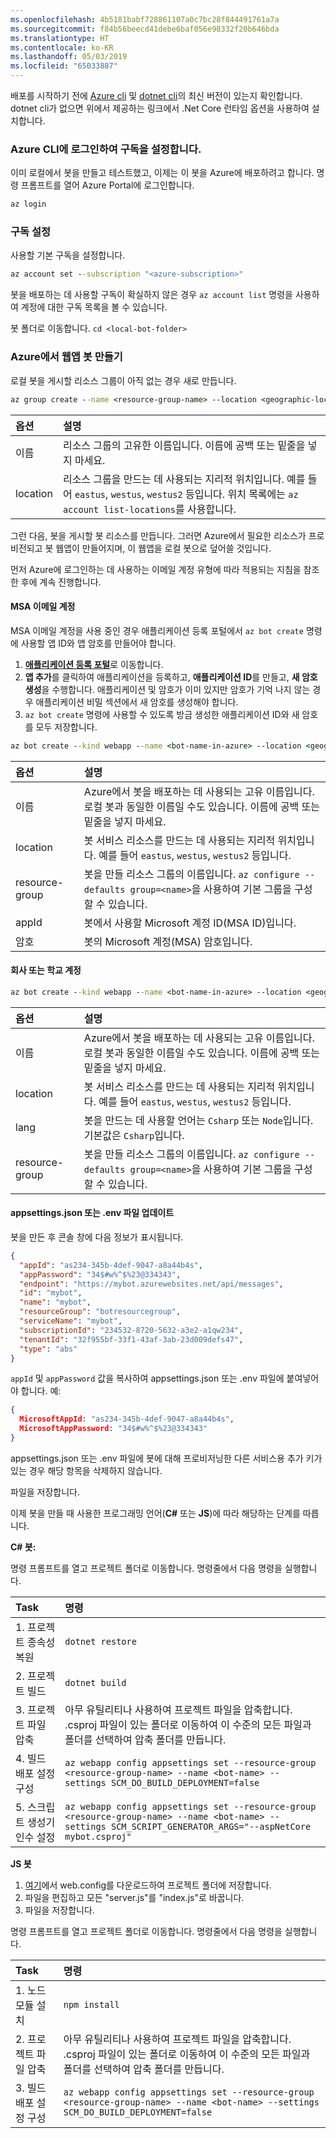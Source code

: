 ```yaml
---
ms.openlocfilehash: 4b5181babf728861107a0c7bc28f844491761a7a
ms.sourcegitcommit: f84b56beecd41debe6baf056e98332f20b646bda
ms.translationtype: HT
ms.contentlocale: ko-KR
ms.lasthandoff: 05/03/2019
ms.locfileid: "65033887"
---
```

배포를 시작하기 전에 [Azure cli](https://docs.microsoft.com/en-us/cli/azure/install-azure-cli?view=azure-cli-latest) 및 [dotnet cli](https://dotnet.microsoft.com/download)의 최신 버전이 있는지 확인합니다. dotnet cli가 없으면 위에서 제공하는 링크에서 .Net Core 런타임 옵션을 사용하여 설치합니다. 

### <a name="login-to-azure-cli-and-set-your-subscription"></a>Azure CLI에 로그인하여 구독을 설정합니다.
이미 로컬에서 봇을 만들고 테스트했고, 이제는 이 봇을 Azure에 배포하려고 합니다. 명령 프롬프트를 열어 Azure Portal에 로그인합니다.

```cmd
az login
```
### <a name="set-the-subscription"></a>구독 설정

사용할 기본 구독을 설정합니다.

```cmd
az account set --subscription "<azure-subscription>"
```

봇을 배포하는 데 사용할 구독이 확실하지 않은 경우 `az account list` 명령을 사용하여 계정에 대한 구독 목록을 볼 수 있습니다.

봇 폴더로 이동합니다.
`cd <local-bot-folder>`

### <a name="create-a-web-app-bot-in-azure"></a>Azure에서 웹앱 봇 만들기 

로컬 봇을 게시할 리소스 그룹이 아직 없는 경우 새로 만듭니다.

```cmd
az group create --name <resource-group-name> --location <geographic-location> --verbose
```

| 옵션     | 설명 |
|:-----------|:---|
| 이름     | 리소스 그룹의 고유한 이름입니다. 이름에 공백 또는 밑줄을 넣지 마세요. |
| location | 리소스 그룹을 만드는 데 사용되는 지리적 위치입니다. 예를 들어 `eastus`, `westus`, `westus2` 등입니다. 위치 목록에는 `az account list-locations`를 사용합니다. |

그런 다음, 봇을 게시할 봇 리소스를 만듭니다. 그러면 Azure에서 필요한 리소스가 프로비전되고 봇 웹앱이 만들어지며, 이 웹앱을 로컬 봇으로 덮어쓸 것입니다. 

먼저 Azure에 로그인하는 데 사용하는 이메일 계정 유형에 따라 적용되는 지침을 참조한 후에 계속 진행합니다.

#### <a name="msa-email-account"></a>MSA 이메일 계정
MSA 이메일 계정을 사용 중인 경우 애플리케이션 등록 포털에서 `az bot create` 명령에 사용할 앱 ID와 앱 암호를 만들어야 합니다.
1. [**애플리케이션 등록 포털**](https://portal.azure.com/#blade/Microsoft_AAD_RegisteredApps/ApplicationsListBlade)로 이동합니다.
1. **앱 추가**를 클릭하여 애플리케이션을 등록하고, **애플리케이션 ID**를 만들고, **새 암호 생성**을 수행합니다. 애플리케이션 및 암호가 이미 있지만 암호가 기억 나지 않는 경우 애플리케이션 비밀 섹션에서 새 암호를 생성해야 합니다.
1. `az bot create` 명령에 사용할 수 있도록 방금 생성한 애플리케이션 ID와 새 암호를 모두 저장합니다.  

```cmd
az bot create --kind webapp --name <bot-name-in-azure> --location <geographic-location> --version v4 --lang <language> --verbose --resource-group <resource-group-name> --appid "<application-id>" --password "<application-password>" --verbose
```

| 옵션 | 설명 |
|:---|:---|
| 이름 | Azure에서 봇을 배포하는 데 사용되는 고유 이름입니다. 로컬 봇과 동일한 이름일 수도 있습니다. 이름에 공백 또는 밑줄을 넣지 마세요. |
| location | 봇 서비스 리소스를 만드는 데 사용되는 지리적 위치입니다. 예를 들어 `eastus`, `westus`, `westus2` 등입니다. |
| resource-group | 봇을 만들 리소스 그룹의 이름입니다. `az configure --defaults group=<name>`을 사용하여 기본 그룹을 구성할 수 있습니다. |
| appId | 봇에서 사용할 Microsoft 계정 ID(MSA ID)입니다. |
| 암호 | 봇의 Microsoft 계정(MSA) 암호입니다. |

#### <a name="business-or-school-account"></a>회사 또는 학교 계정

```cmd
az bot create --kind webapp --name <bot-name-in-azure> --location <geographic-location> --version v4 --lang <language> --verbose --resource-group <resource-group-name>
```
| 옵션 | 설명 |
|:---|:---|
| 이름 | Azure에서 봇을 배포하는 데 사용되는 고유 이름입니다. 로컬 봇과 동일한 이름일 수도 있습니다. 이름에 공백 또는 밑줄을 넣지 마세요. |
| location | 봇 서비스 리소스를 만드는 데 사용되는 지리적 위치입니다. 예를 들어 `eastus`, `westus`, `westus2` 등입니다. |
| lang | 봇을 만드는 데 사용할 언어는 `Csharp` 또는 `Node`입니다. 기본값은 `Csharp`입니다. |
| resource-group | 봇을 만들 리소스 그룹의 이름입니다. `az configure --defaults group=<name>`을 사용하여 기본 그룹을 구성할 수 있습니다. |

#### <a name="update-appsettingsjson-or-env-file"></a>appsettings.json 또는 .env 파일 업데이트
봇을 만든 후 콘솔 창에 다음 정보가 표시됩니다. 

```JSON
{
  "appId": "as234-345b-4def-9047-a8a44b4s",
  "appPassword": "34$#w%^$%23@334343",
  "endpoint": "https://mybot.azurewebsites.net/api/messages",
  "id": "mybot",
  "name": "mybot",
  "resourceGroup": "botresourcegroup",
  "serviceName": "mybot",
  "subscriptionId": "234532-8720-5632-a3e2-a1qw234",
  "tenantId": "32f955bf-33f1-43af-3ab-23d009defs47",
  "type": "abs"
}
```

`appId` 및 `appPassword` 값을 복사하여 appsettings.json 또는 .env 파일에 붙여넣어야 합니다. 예: 

```JSON
{
  MicrosoftAppId: "as234-345b-4def-9047-a8a44b4s",
  MicrosoftAppPassword: "34$#w%^$%23@334343"
}
```
appsettings.json 또는 .env 파일에 봇에 대해 프로비저닝한 다른 서비스용 추가 키가 있는 경우 해당 항목을 삭제하지 않습니다.

파일을 저장합니다.

이제 봇을 만들 때 사용한 프로그래밍 언어(**C#** 또는 **JS**)에 따라 해당하는 단계를 따릅니다.

**C# 봇:** 

명령 프롬프트를 열고 프로젝트 폴더로 이동합니다. 명령줄에서 다음 명령을 실행합니다.

| Task | 명령 |
|:-----|:--------|
| 1. 프로젝트 종속성 복원 | `dotnet restore`|
| 2. 프로젝트 빌드     | `dotnet build` |
| 3. 프로젝트 파일 압축 | 아무 유틸리티나 사용하여 프로젝트 파일을 압축합니다. .csproj 파일이 있는 폴더로 이동하여 이 수준의 모든 파일과 폴더를 선택하여 압축 폴더를 만듭니다. |
| 4. 빌드 배포 설정 구성 | `az webapp config appsettings set --resource-group <resource-group-name> --name <bot-name> --settings SCM_DO_BUILD_DEPLOYMENT=false`|
| 5. 스크립트 생성기 인수 설정 | `az webapp config appsettings set --resource-group <resource-group-name> --name <bot-name> --settings SCM_SCRIPT_GENERATOR_ARGS="--aspNetCore mybot.csproj"`|

**JS 봇**
1. [여기](https://github.com/projectkudu/kudu/wiki/Using-a-custom-web.config-for-Node-apps)에서 web.config를 다운로드하여 프로젝트 폴더에 저장합니다. 
1. 파일을 편집하고 모든 "server.js"를 "index.js"로 바꿉니다. 
1. 파일을 저장합니다.

명령 프롬프트를 열고 프로젝트 폴더로 이동합니다. 명령줄에서 다음 명령을 실행합니다.

| Task | 명령 |
|:-----|:--------|
| 1. 노드 모듈 설치 | `npm install` |
| 2. 프로젝트 파일 압축 | 아무 유틸리티나 사용하여 프로젝트 파일을 압축합니다. .csproj 파일이 있는 폴더로 이동하여 이 수준의 모든 파일과 폴더를 선택하여 압축 폴더를 만듭니다. |
| 3. 빌드 배포 설정 구성 | `az webapp config appsettings set --resource-group <resource-group-name> --name <bot-name> --settings SCM_DO_BUILD_DEPLOYMENT=false`|
